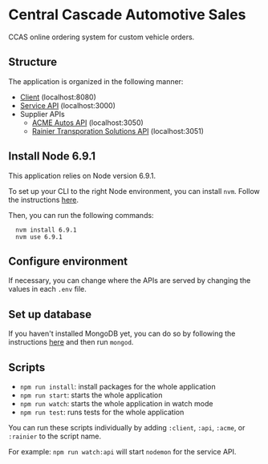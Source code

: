 # Central Cascade Automotive Sales

CCAS online ordering system for custom vehicle orders.

## Structure

The application is organized in the following manner:
* [Client](./client) (localhost:8080)
* [Service API](./api) (localhost:3000)
* Supplier APIs
    * [ACME Autos API](./suppliers/acme) (localhost:3050)
    * [Rainier Transporation Solutions API](./suppliers/rainier) (localhost:3051)

## Install Node 6.9.1

This application relies on Node version 6.9.1.

To set up your CLI to the right Node environment, you can install `nvm`. Follow the instructions [here](https://github.com/creationix/nvm).

Then, you can run the following commands:

      nvm install 6.9.1
      nvm use 6.9.1

## Configure environment

If necessary, you can change where the APIs are served by changing the values in each `.env` file.

## Set up database

If you haven't installed MongoDB yet, you can do so by following the instructions [here](https://docs.mongodb.com/manual/tutorial/install-mongodb-on-os-x/) and then run `mongod`.

## Scripts

* `npm run install`: install packages for the whole application
* `npm run start`: starts the whole application
* `npm run watch`: starts the whole application in watch mode
* `npm run test`: runs tests for the whole application

You can run these scripts individually by adding `:client`, `:api`, `:acme`, or `:rainier` to the script name.

For example: `npm run watch:api` will start `nodemon` for the service API.
